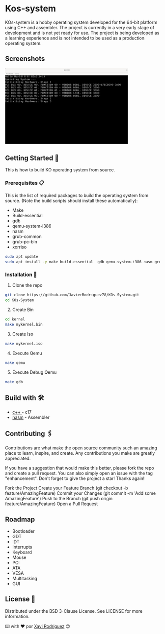 # Kos-system

KOs-system is a hobby operating system developed for the 64-bit platform using C++ and assembler. The project is currently in a very early stage of development and is not yet ready for use. The project is being developed as a learning experience and is not intended to be used as a production operating system.

## Screenshots

<img width="400" alt="400" src="https://github.com/JavierRodriguez78/KOs-System/blob/main/docs/media/kos-system.png">


## Getting Started 🚀

This is how to build KO operating system from source. 

### Prerequisites 📋

This is the list of required packages to build the operating system from source. (Note the build scripts should install these automatically):

- Make
- Build-essential
- gdb
- qemu-system-i386
- nasm
- grub-common
- grub-pc-bin
- xorriso

```bash
sudo apt update
sudo apt install -y make build-essential  gdb qemu-system-i386 nasm grub-common grub-pc-bin xorriso
```
### Installation 🔧

1. Clone the repo

```bash
git clone https://github.com/JavierRodriguez78/KOs-System.git
cd KOs-System
```

2. Create Bin

```bash
cd kernel
make mykernel.bin
```

3. Create Iso

```bash
make mykernel.iso
```

4. Execute Qemu
```bash
make qemu
```

5. Execute Debug Qemu
```bash
make gdb
``` 

## Build with 🛠️

- [c++ ](https://isocpp.org/) - c17
- [nasm](https://nasm.us/) - Assembler


## Contributing 🖇️

Contributions are what make the open source community such an amazing place to learn, inspire, and create. Any contributions you make are greatly appreciated.

If you have a suggestion that would make this better, please fork the repo and create a pull request. You can also simply open an issue with the tag "enhancement". Don't forget to give the project a star! Thanks again!

Fork the Project
Create your Feature Branch (git checkout -b feature/AmazingFeature)
Commit your Changes (git commit -m 'Add some AmazingFeature')
Push to the Branch (git push origin feature/AmazingFeature)
Open a Pull Request


## Roadmap

* Bootloader
* GDT
* IDT
* Interrupts
* Keyboard
* Mouse
* PCI
* ATA
* VESA
* Multitasking
* GUI

## License 📄

Distributed under the BSD 3-Clause License. See LICENSE for more information.

⌨️ with ❤️ por [Xavi Rodriguez](https://github.com/JavierRodriguez78) 😊
